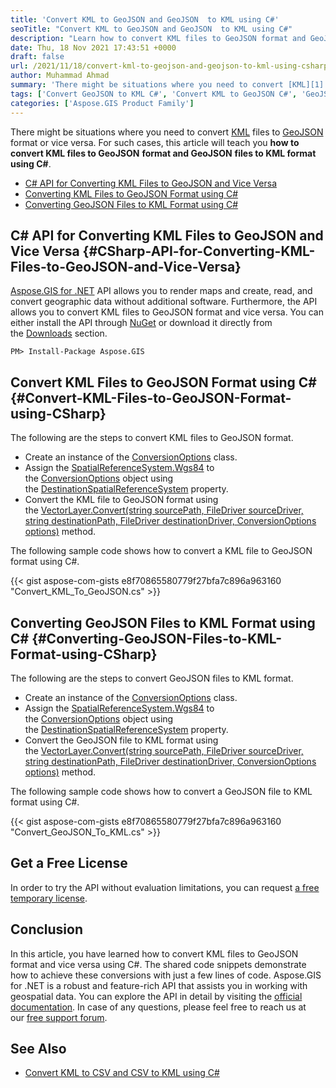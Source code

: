 ```yaml
---
title: 'Convert KML to GeoJSON and GeoJSON  to KML using C#'
seoTitle: "Convert KML to GeoJSON and GeoJSON  to KML using C#"
description: "Learn how to convert KML files to GeoJSON format and GeoJSON files to KML format using C# with the simple and easy-to-use Aspose.GIS for .NET API."
date: Thu, 18 Nov 2021 17:43:51 +0000
draft: false
url: /2021/11/18/convert-kml-to-geojson-and-geojson-to-kml-using-csharp/
author: Muhammad Ahmad
summary: 'There might be situations where you need to convert [KML][1] files to [GeoJSON][2] format or vice versa. For such cases, this article will teach you **how to convert KML files to GeoJSON** **format and GeoJSON** **files to KML format using C#**.'
tags: ['Convert GeoJSON to KML C#', 'Convert KML to GeoJSON C#', 'GeoJSON to KML', 'KML to GeoJSON']
categories: ['Aspose.GIS Product Family']
---
```


There might be situations where you need to convert [KML][3] files to [GeoJSON][4] format or vice versa. For such cases, this article will teach you **how to convert KML files to GeoJSON** **format and GeoJSON** **files to KML format using C#**.

*   [C# API for Converting KML Files to GeoJSON and Vice Versa][5]
*   [Converting KML Files to GeoJSON Format using C#][6]
*   [Converting GeoJSON Files to KML Format using C#][7]

## C# API for Converting KML Files to GeoJSON and Vice Versa {#CSharp-API-for-Converting-KML-Files-to-GeoJSON-and-Vice-Versa}

[Aspose.GIS for .NET][8] API allows you to render maps and create, read, and convert geographic data without additional software. Furthermore, the API allows you to convert KML files to GeoJSON format and vice versa. You can either install the API through [NuGet][9] or download it directly from the [Downloads][10] section.

```
PM> Install-Package Aspose.GIS
```

## Convert KML Files to GeoJSON Format using C# {#Convert-KML-Files-to-GeoJSON-Format-using-CSharp}

The following are the steps to convert KML files to GeoJSON format.

*   Create an instance of the [ConversionOptions][11] class.
*   Assign the [SpatialReferenceSystem.Wgs84][12] to the [ConversionOptions][13] object using the [DestinationSpatialReferenceSystem][14] property.
*   Convert the KML file to GeoJSON format using the [VectorLayer.Convert(string sourcePath, FileDriver sourceDriver, string destinationPath, FileDriver destinationDriver, ConversionOptions options)][15] method.

The following sample code shows how to convert a KML file to GeoJSON format using C#.

{{< gist aspose-com-gists e8f70865580779f27bfa7c896a963160 "Convert_KML_To_GeoJSON.cs" >}}

## Converting GeoJSON Files to KML Format using C# {#Converting-GeoJSON-Files-to-KML-Format-using-CSharp}

The following are the steps to convert GeoJSON files to KML format.

*   Create an instance of the [ConversionOptions][16] class.
*   Assign the [SpatialReferenceSystem.Wgs84][17] to the [ConversionOptions][18] object using the [DestinationSpatialReferenceSystem][19] property.
*   Convert the GeoJSON file to KML format using the [VectorLayer.Convert(string sourcePath, FileDriver sourceDriver, string destinationPath, FileDriver destinationDriver, ConversionOptions options)][20] method.

The following sample code shows how to convert a GeoJSON file to KML format using C#.

{{< gist aspose-com-gists e8f70865580779f27bfa7c896a963160 "Convert_GeoJSON_To_KML.cs" >}}

## Get a Free License

In order to try the API without evaluation limitations, you can request [a free temporary license][21].

## Conclusion

In this article, you have learned how to convert KML files to GeoJSON format and vice versa using C#. The shared code snippets demonstrate how to achieve these conversions with just a few lines of code. Aspose.GIS for .NET is a robust and feature-rich API that assists you in working with geospatial data. You can explore the API in detail by visiting the [official documentation][22]. In case of any questions, please feel free to reach us at our [free support forum][23].

## See Also

*   [Convert KML to CSV and CSV to KML using C#][24]




[1]: https://docs.fileformat.com/gis/kml/
[2]: https://docs.fileformat.com/gis/geojson/
[3]: https://docs.fileformat.com/gis/kml/
[4]: https://docs.fileformat.com/gis/geojson/
[5]: #CSharp-API-for-Converting-KML-Files-to-GeoJSON-and-Vice-Versa
[6]: #Convert-KML-Files-to-GeoJSON-Format-using-CSharp
[7]: #Converting-GeoJSON-Files-to-KML-Format-using-CSharp
[8]: https://products.aspose.com/gis/net/
[9]: https://www.nuget.org/packages/Aspose.GIS/
[10]: https://downloads.aspose.com/gis/net
[11]: https://apireference.aspose.com/gis/net/aspose.gis/conversionoptions
[12]: https://apireference.aspose.com/gis/net/aspose.gis.spatialreferencing/spatialreferencesystem/properties/wgs84
[13]: https://apireference.aspose.com/gis/net/aspose.gis/conversionoptions
[14]: https://apireference.aspose.com/gis/net/aspose.gis/conversionoptions/properties/destinationspatialreferencesystem
[15]: https://apireference.aspose.com/gis/net/aspose.gis.vectorlayer/convert/methods/3
[16]: https://apireference.aspose.com/gis/net/aspose.gis/conversionoptions
[17]: https://apireference.aspose.com/gis/net/aspose.gis.spatialreferencing/spatialreferencesystem/properties/wgs84
[18]: https://apireference.aspose.com/gis/net/aspose.gis/conversionoptions
[19]: https://apireference.aspose.com/gis/net/aspose.gis/conversionoptions/properties/destinationspatialreferencesystem
[20]: https://apireference.aspose.com/gis/net/aspose.gis.vectorlayer/convert/methods/3
[21]: https://purchase.aspose.com/temporary-license
[22]: https://docs.aspose.com/gis/net/
[23]: https://forum.aspose.com/c/gis/33
[24]: https://blog.aspose.com/2021/11/16/convert-kml-to-csv-and-csv-to-kml-using-csharp/




